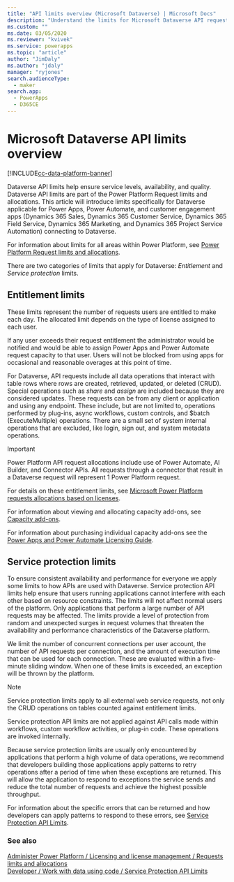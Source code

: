 ```yaml
---
title: "API limits overview (Microsoft Dataverse) | Microsoft Docs" 
description: "Understand the limits for Microsoft Dataverse API requests." 
ms.custom: ""
ms.date: 03/05/2020
ms.reviewer: "kvivek"
ms.service: powerapps
ms.topic: "article"
author: "JimDaly" 
ms.author: "jdaly" 
manager: "ryjones" 
search.audienceType: 
  - maker
search.app: 
  - PowerApps
  - D365CE
---
```

# Microsoft Dataverse API limits overview

[!INCLUDE[cc-data-platform-banner](../../includes/cc-data-platform-banner.md)]

Dataverse API limits help ensure service levels, availability, and quality. Dataverse API limits are part of the Power Platform Request limits and allocations. This article will introduce limits specifically for Dataverse applicable for Power Apps, Power Automate, and customer engagement apps (Dynamics 365 Sales, Dynamics 365 Customer Service, Dynamics 365 Field Service, Dynamics 365 Marketing, and Dynamics 365 Project Service Automation) connecting to Dataverse. 

For information about limits for all areas within Power Platform, see [Power Platform Request limits and allocations](/power-platform/admin/api-request-limits-allocations).

There are two categories of limits that apply for Dataverse: *Entitlement* and *Service protection* limits.

## Entitlement limits

These limits represent the number of requests users are entitled to make each day. The allocated limit depends on the type of license assigned to each user.

If any user exceeds their request entitlement the administrator would be notified and would be able to assign Power Apps and Power Automate request capacity to that user. Users will not be blocked from using apps for occasional and reasonable overages at this point of time.

For Dataverse, API requests include all data operations that interact with table rows where rows are created, retrieved, updated, or deleted (CRUD). Special operations such as *share* and *assign* are included because they are considered updates. These requests can be from any client or application and using any endpoint. These include, but are not limited to, operations performed by plug-ins, async workflows, custom controls, and $batch (ExecuteMultiple) operations. There are a small set of system internal operations that are excluded, like login, sign out, and system metadata operations.

> [!IMPORTANT]
> Power Platform API request allocations include use of Power Automate, AI Builder, and Connector APIs. All requests through a connector that result in a Dataverse request will represent 1 Power Platform request.

For details on these entitlement limits, see [Microsoft Power Platform requests allocations based on licenses](/power-platform/admin/api-request-limits-allocations#microsoft-power-platform-requests-allocations-based-on-licenses).

For information about viewing and allocating capacity add-ons, see [Capacity add-ons](/power-platform/admin/capacity-add-on).

For information about purchasing individual capacity add-ons see the [Power Apps and Power Automate Licensing Guide](https://go.microsoft.com/fwlink/?linkid=2085130). 
<!-- There should be some help about purchasing these through the Portal -->


## Service protection limits

To ensure consistent availability and performance for everyone we apply some limits to how APIs are used with Dataverse. Service protection API limits help ensure that users running applications cannot interfere with each other based on resource constraints. The limits will not affect normal users of the platform. Only applications that perform a large number of API requests may be affected. The limits provide a level of protection from random and unexpected surges in request volumes that threaten the availability and performance characteristics of the Dataverse platform.

We limit the number of concurrent connections per user account, the number of API requests per connection, and the amount of execution time that can be used for each connection. These are evaluated within a five-minute sliding window. When one of these limits is exceeded, an exception will be thrown by the platform.

> [!NOTE]
> Service protection limits apply to all external web service requests, not only the CRUD operations on tables counted against entitlement limits.
> 
> Service protection API limits are not applied against API calls made within workflows, custom workflow activities, or plug-in code. These operations are invoked internally.

Because service protection limits are usually only encountered by applications that perform a high volume of data operations, we recommend that developers building those applications apply patterns to retry operations after a period of time when these exceptions are returned. This will allow the application to respond to exceptions the service sends and reduce the total number of requests and achieve the highest possible throughput.

For information about the specific errors that can be returned and how developers can apply patterns to respond to these errors, see [Service Protection API Limits](../../developer/data-platform/api-limits.md).


### See also

[Administer Power Platform / Licensing and license management / Requests limits and allocations](/power-platform/admin/api-request-limits-allocations)<br />
[Developer / Work with data using code / Service Protection API Limits](../../developer/data-platform/api-limits.md)

